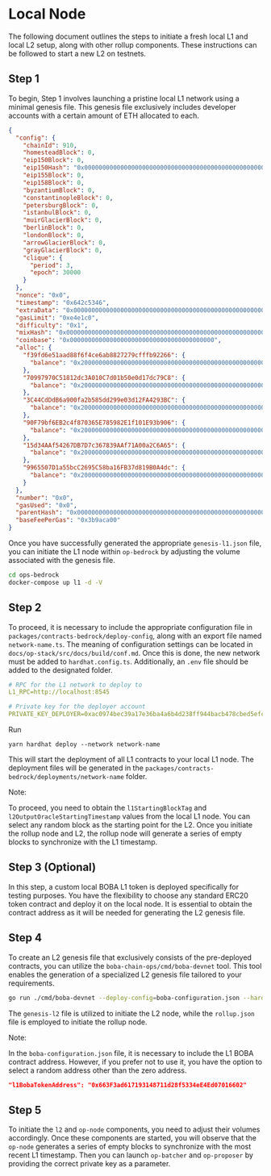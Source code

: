 # Local Node

The following document outlines the steps to initiate a fresh local L1 and local L2 setup, along with other rollup components. These instructions can be followed to start a new L2 on testnets.

## Step 1

To begin, Step 1 involves launching a pristine local L1 network using a minimal genesis file. This genesis file exclusively includes developer accounts with a certain amount of ETH allocated to each.

```json
{
  "config": {
    "chainId": 910,
    "homesteadBlock": 0,
    "eip150Block": 0,
    "eip150Hash": "0x0000000000000000000000000000000000000000000000000000000000000000",
    "eip155Block": 0,
    "eip158Block": 0,
    "byzantiumBlock": 0,
    "constantinopleBlock": 0,
    "petersburgBlock": 0,
    "istanbulBlock": 0,
    "muirGlacierBlock": 0,
    "berlinBlock": 0,
    "londonBlock": 0,
    "arrowGlacierBlock": 0,
    "grayGlacierBlock": 0,
    "clique": {
      "period": 3,
      "epoch": 30000
    }
  },
  "nonce": "0x0",
  "timestamp": "0x642c5346",
  "extraData": "0x0000000000000000000000000000000000000000000000000000000000000000ca062b0fd91172d89bcd4bb084ac4e21972cc4670000000000000000000000000000000000000000000000000000000000000000000000000000000000000000000000000000000000000000000000000000000000",
  "gasLimit": "0xe4e1c0",
  "difficulty": "0x1",
  "mixHash": "0x0000000000000000000000000000000000000000000000000000000000000000",
  "coinbase": "0x0000000000000000000000000000000000000000",
  "alloc": {
    "f39fd6e51aad88f6f4ce6ab8827279cfffb92266": {
      "balance": "0x200000000000000000000000000000000000000000000000000000000000000"
    },
    "70997970C51812dc3A010C7d01b50e0d17dc79C8": {
      "balance": "0x200000000000000000000000000000000000000000000000000000000000000"
    },
    "3C44CdDdB6a900fa2b585dd299e03d12FA4293BC": {
      "balance": "0x200000000000000000000000000000000000000000000000000000000000000"
    },
    "90F79bf6EB2c4f870365E785982E1f101E93b906": {
      "balance": "0x200000000000000000000000000000000000000000000000000000000000000"
    },
    "15d34AAf54267DB7D7c367839AAf71A00a2C6A65": {
      "balance": "0x200000000000000000000000000000000000000000000000000000000000000"
    },
    "9965507D1a55bcC2695C58ba16FB37d819B0A4dc": {
      "balance": "0x200000000000000000000000000000000000000000000000000000000000000"
    }
  },
  "number": "0x0",
  "gasUsed": "0x0",
  "parentHash": "0x0000000000000000000000000000000000000000000000000000000000000000",
  "baseFeePerGas": "0x3b9aca00"
}
```

Once you have successfully generated the appropriate `genesis-l1.json` file, you can initiate the L1 node within `op-bedrock` by adjusting the volume associated with the genesis file.

```bash
cd ops-bedrock
docker-compose up l1 -d -V
```

## Step 2

To proceed, it is necessary to include the appropriate configuration file in `packages/contracts-bedrock/deploy-config`, along with an export file named `network-name.ts`. The meaning of configuration settings can be located in `docs/op-stack/src/docs/build/conf.md`. Once this is done, the new network must be added to `hardhat.config.ts`. Additionally, an `.env` file should be added to the designated folder.

```yaml
# RPC for the L1 network to deploy to
L1_RPC=http://localhost:8545

# Private key for the deployer account
PRIVATE_KEY_DEPLOYER=0xac0974bec39a17e36ba4a6b4d238ff944bacb478cbed5efcae784d7bf4f2ff80
```

Run

```
yarn hardhat deploy --network network-name
```

This will start the deployment of all L1 contracts to your local L1 node. The deployment files will be generated in the `packages/contracts-bedrock/deployments/network-name` folder.

Note:

To proceed, you need to obtain the `l1StartingBlockTag` and `l2OutputOracleStartingTimestamp` values from the local L1 node. You can select any random block as the starting point for the L2. Once you initiate the rollup node and L2, the rollup node will generate a series of empty blocks to synchronize with the L1 timestamp.

## Step 3 (Optional)

In this step, a custom local BOBA L1 token is deployed specifically for testing purposes. You have the flexibility to choose any standard ERC20 token contract and deploy it on the local node. It is essential to obtain the contract address as it will be needed for generating the L2 genesis file.

## Step 4

To create an L2 genesis file that exclusively consists of the pre-deployed contracts, you can utilize the `boba-chain-ops/cmd/boba-devnet` tool. This tool enables the generation of a specialized L2 genesis file tailored to your requirements.

```bash
go run ./cmd/boba-devnet --deploy-config=boba-configuration.json --hardhat-deployments=packages/contracts-bedrock/deployments --network=network-name --l1-rpc=http://localhost:8545 --outfile-l2="genesis-l2.json" --outfile-rollup="rollup.json"
```

The `genesis-l2` file is utilized to initiate the L2 node, while the `rollup.json` file is employed to initiate the rollup node.

Note:

In the `boba-configuration.json` file, it is necessary to include the L1 BOBA contract address. However, if you prefer not to use it, you have the option to select a random address other than the zero address.

```json
"l1BobaTokenAddress": "0x663F3ad617193148711d28f5334eE4Ed07016602"
```

## Step 5

To initiate the `l2` and `op-node` components, you need to adjust their volumes accordingly. Once these components are started, you will observe that the `op-node` generates a series of empty blocks to synchronize with the most recent L1 timestamp. Then you can launch `op-batcher` and `op-proposer` by providing the correct private key as a parameter.